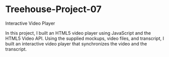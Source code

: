 # Treehouse-Project-07
Interactive Video Player

In this project, I built an HTML5 video player using JavaScript and the HTML5 Video API. 
Using the supplied mockups, video files, and transcript, I built an interactive video player that synchronizes 
the video and the transcript.
